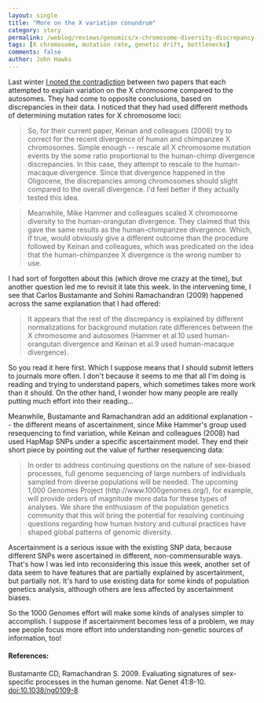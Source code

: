 ```yaml
---
layout: single 
title: "More on the X variation conundrum" 
category: story
permalink: /weblog/reviews/genomics/x-chromosome-diversity-discrepancy-revisited-2009.html
tags: [X chromosome, mutation rate, genetic drift, bottlenecks] 
comments: false 
author: John Hawks 
---
```


Last winter <a href="http://johnhawks.net/weblog/reviews/genomics/x-chromosome-drift-discrepancy-2008.html">I noted the contradiction</a> between two papers that each attempted to explain variation on the X chromosome compared to the autosomes. They had come to opposite conclusions, based on discrepancies in their data. I noticed that they had used different methods of determining mutation rates for X chromosome loci: 

<blockquote>So, for their current paper, Keinan and colleagues (2008) try to correct for the recent divergence of human and chimpanzee X chromosomes. Simple enough -- rescale all X chromosome mutation events by the some ratio proportional to the human-chimp divergence discrepancies. In this case, they attempt to rescale to the human-macaque divergence. Since that divergence happened in the Oligocene, the discrepancies among chromosomes should slight compared to the overall divergence. I'd feel better if they actually tested this idea.</blockquote>

<blockquote>Meanwhile, Mike Hammer and colleagues scaled X chromosome diversity to the human-orangutan divergence. They claimed that this gave the same results as the human-chimpanzee divergence. Which, if true, would obviously give a different outcome than the procedure followed by Keinan and colleagues, which was predicated on the idea that the human-chimpanzee X divergence is the wrong number to use.</blockquote>

I had sort of forgotten about this (which drove me crazy at the time), but another question led me to revisit it late this week. In the intervening time, I see that Carlos Bustamante and Sohini Ramachandran (2009) happened across the same explanation that I had offered: 

<blockquote>It appears that the rest of the discrepancy is explained by different normalizations for background mutation rate differences between the X chromosome and autosomes (Hammer et al.10 used human-orangutan divergence and Keinan et al.9 used human-macaque divergence).</blockquote>

So you read it here first. Which I suppose means that I should submit letters to journals more often. I don't because it seems to me that all I'm doing is reading and trying to understand papers, which sometimes takes more work than it should. On the other hand, I wonder how many people are really putting much effort into their reading...

Meanwhile, Bustamante and Ramachandran add an additional explanation -- the different means of ascertainment, since Mike Hammer's group used resequencing to find variation, while Keinan and colleagues (2008) had used HapMap SNPs under a specific ascertainment model. They end their short piece by pointing out the value of further resequencing data: 

<blockquote>In order to address continuing questions on the nature of sex-biased processes, full genome sequencing of large numbers of individuals sampled from diverse populations will be needed. The upcoming 1,000 Genomes Project (http://www.1000genomes.org/), for example, will provide orders of magnitude more data for these types of analyses. We share the enthusiasm of the population genetics community that this will bring the potential for resolving continuing questions regarding how human history and cultural practices have shaped global patterns of genomic diversity.</blockquote>

Ascertainment is a serious issue with the existing SNP data, because different SNPs were ascertained in different, non-commensurable ways. That's how I was led into reconsidering this issue this week, another set of data seem to have features that are partially explained by ascertainment, but partially not. It's hard to use existing data for some kinds of population genetics analysis, although others are less affected by ascertainment biases. 

So the 1000 Genomes effort will make some kinds of analyses simpler to accomplish. I suppose if ascertainment becomes less of a problem, we may see people focus more effort into understanding non-genetic sources of information, too!

<h4>References:</h4>

<p class="cite">Bustamante CD, Ramachandran S. 2009. Evaluating signatures of sex-specific processes in the human genome. Nat Genet 41:8-10. <a href="http://dx.doi.org/10.1038/ng0109-8">doi:10.1038/ng0109-8</a></p>





